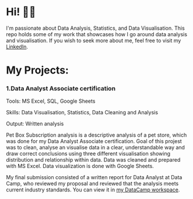 # Hi! 👨‍🔬
I'm passionate about Data Analysis, Statistics, and Data Visualisation. This repo holds some of my work that showcases how I go around data analysis and visualisation. If you wish to seek more about me, feel free to visit my [LinkedIn](https://www.linkedin.com/in/natalia-g-12ba74232/).

# My Projects:

### 1.Data Analyst Associate certification
Tools: MS Excel, SQL, Google Sheets

Skills: Data Visualisation, Statistics, Data Cleaning and Analysis

Output: Written analysis

Pet Box Subscription analysis is a descriptive analysis of a pet store, which was done for my Data Analyst Associate certification. Goal of this projest was to clean, analyse an visualise data in a clear, understandable way and draw correct conclusions using three different visualisation showing distribution and relationship within data. Data was cleaned and prepared with MS Excel. Data visualization is done with Google Sheets. 

My final submission consisted of a written report for Data Analyst at Data Camp, who reviewed my proposal and reviewed that the analysis meets current industry standards. You can view it in [my DataCamp workspace](https://app.datacamp.com/workspace/w/4bd851e9-46bd-4e9c-8237-853ee419a72c).
